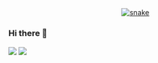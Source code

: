 <div align="center">
  <a href="https://JustinDR96.github.io/JustinDR96/">
  <img  src="https://github.com/JustinDR96/JustinDR96/blob/main/resources/img/grid-snake.svg"
       alt="snake" /></a>
</div>

### Hi there 👋

<!--
**JustinDR96/JustinDR96** is a ✨ _special_ ✨ repository because its `README.md` (this file) appears on your GitHub profile.

Here are some ideas to get you started:

- 🔭 I’m currently working on ...
- 🌱 I’m currently learning ...
- 👯 I’m looking to collaborate on ...
- 🤔 I’m looking for help with ...
- 💬 Ask me about ...
- 📫 How to reach me: ...
- 😄 Pronouns: ...
- ⚡ Fun fact: ...
-->

<img align="center" src="https://github-readme-stats.vercel.app/api?username=JustinDR96&count_private=true&show_icons=trueline_height=21&theme=github_dark">
<img align="center" src="https://github-readme-stats.vercel.app/api/top-langs/?username=JustinDR96&layout=compact&theme=github_dark&langs_count=10&exclude_repo=kasweb">
